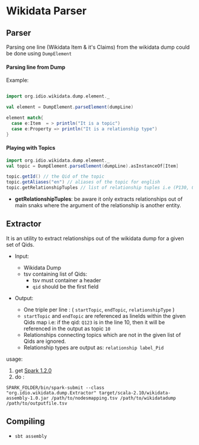 # Wikidata Parser

## Parser

Parsing one line (Wikidata Item & it's Claims) from the wikidata dump could be done using `DumpElement`

#### Parsing line from Dump
Example:

```scala

import org.idio.wikidata.dump.element._

val element = DumpElement.parseElement(dumpLine)

element match{
  case e:Item  = > println("It is a topic")
  case e:Property => println("It is a relationship type")
}
``` 

#### Playing with Topics

```scala
import org.idio.wikidata.dump.element._
val topic = DumpElement.parseElement(dumpLine).asInstanceOf[Item]

topic.getId() // the Qid of the topic
topic.getAliases("en") // aliases of the topic for english
topic.getRelationshipTuples // list of relationship tuples i.e (P130, Q123),(P30, Q01)....
```

- **getRelationshipTuples**: be aware it only extracts relationships out of main snaks where the argument of the relationship is another entity.

## Extractor

It is an utility to  extract relationships out of the wikidata dump for a given set of Qids.

- Input: 
	- Wikidata Dump
	- tsv containing list of Qids:
		- tsv must container a header
		- `qid` should be the first field

- Output: 
    - One triple per line : ( `startTopic`, `endTopic`, `relationshipType` )
    - `startTopic` and `endTopic` are referenced as lineIds within the given Qids map i.e: if the qid: `Q123` is in the line 10, then it will be referenced in the output as topic `10`
    - Relationships connecting topics which are not in the given list of Qids are ignored.
    - Relationship types are output as: `relationship label_Pid`

usage:
1. get [Spark 1.2.0](http://d3kbcqa49mib13.cloudfront.net/spark-1.2.0-bin-hadoop2.4.tgz)
2. do :
```
SPARK_FOLDER/bin/spark-submit --class "org.idio.wikidata.dump.Extractor" target/scala-2.10/wikidata-assembly-1.0.jar /path/to/nodesmapping.tsv /path/to/wikidatadump /path/to/outputfile.tsv
```

## Compiling

- `sbt assembly`


